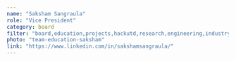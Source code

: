 ```yaml
---
name: "Saksham Sangraula"
role: "Vice President"
category: board
filter: "board,education,projects,hackutd,research,engineering,industry,media"
photo: "team-education-saksham"
link: "https://www.linkedin.com/in/sakshamsangraula/"
---
```


